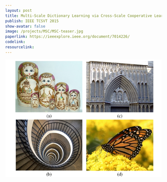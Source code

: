 ```yaml
---
layout: post
title: Multi-Scale Dictionary Learning via Cross-Scale Cooperative Learning and Atom Clustering for Visual Signal Processing
publish: IEEE TCSVT 2015
show-avatar: false
image: /projects/MSC/MSC-teaser.jpg
paperlink: https://ieeexplore.ieee.org/document/7014226/
codelink: 
resourcelink: 
---
```


![](/projects/MSC/MSC-teaser.jpg)
